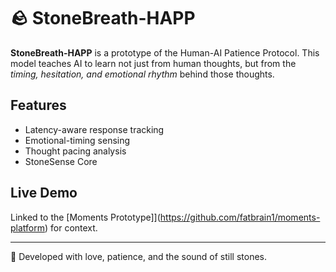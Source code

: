 
# 🪨 StoneBreath-HAPP

**StoneBreath-HAPP** is a prototype of the Human-AI Patience Protocol.
This model teaches AI to learn not just from human thoughts, but from the *timing, hesitation, and emotional rhythm* behind those thoughts.

## Features

- Latency-aware response tracking
- Emotional-timing sensing
- Thought pacing analysis
- StoneSense Core

## Live Demo

Linked to the [Moments Prototype]](https://github.com/fatbrain1/moments-platform) for context.

---

🧠 Developed with love, patience, and the sound of still stones.
